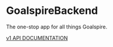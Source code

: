 # GoalspireBackend

The one-stop app for all things Goalspire.

[v1 API DOCUMENTATION](https://docs.goalspire.net/)
